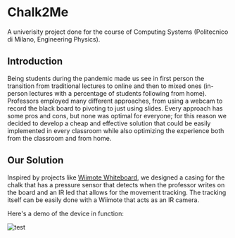 # Chalk2Me
A univerisity project done for the course of Computing Systems (Politecnico di Milano, Engineering Physics).
## Introduction
Being students during the pandemic made us see in first person the transition from traditional lectures to online and then to mixed ones (in-person lectures with a percentage of students following from home). Professors employed many different approaches, from using a webcam to record the black board to pivoting to just using slides. Every approach has some pros and cons, but none was optimal for everyone; for this reason we decided to develop a cheap and effective solution that could be easily implemented in every classroom while also optimizing the experience both from the classroom and from home.
## Our Solution
Inspired by projects like [Wiimote Whiteboard](https://archive.org/details/wiimote-whiteboard), we designed a casing for the chalk that has a pressure sensor that detects when the professor writes on the board and an IR led that allows for the movement tracking. The tracking itself can be easily done with a Wiimote that acts as an IR camera. 

Here's a demo of the device in function:

![test](GIF_Chalk2Me.gif)



